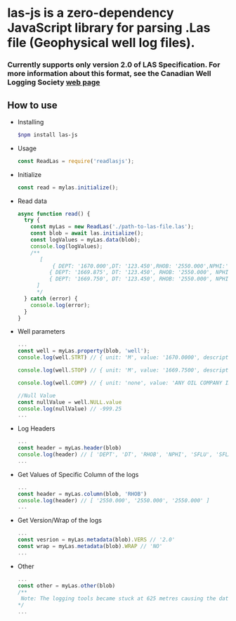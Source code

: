 # las-js is a zero-dependency JavaScript library for parsing .Las file (Geophysical well log files).

### Currently supports only version 2.0 of LAS Specification. For more information about this format, see the Canadian Well Logging Society [web page](http://www.cwls.org/las/)

## How to use

- Installing

  ```bash
  $npm install las-js
  ```

- Usage

  ```js
  const ReadLas = require('readlasjs');
  ```

- Initialize

  ```js
  const read = mylas.initialize();
  ```

- Read data

  ```javascript
  async function read() {
    try {
      const myLas = new ReadLas('./path-to-las-file.las');
      const blob = await las.initialize();
      const logValues = myLas.data(blob);
      console.log(logValues);
      /**
         [
             { DEPT: '1670.000',DT: '123.450',RHOB: '2550.000',NPHI:'0.450'},
            { DEPT: '1669.875', DT: '123.450', RHOB: '2550.000', NPHI: '0.450'},
            { DEPT: '1669.750', DT: '123.450', RHOB: '2550.000', NPHI: '0.450' }
        ]
        */
    } catch (error) {
      console.log(error);
    }
  }
  ```

- Well parameters

  ```javascript
  ...
  const well = myLas.property(blob, 'well');
  console.log(well.STRT) // { unit: 'M', value: '1670.0000', description: 'START DEPTH' }

  console.log(well.STOP) // { unit: 'M', value: '1669.7500', description: 'STOP DEPTH' }

  console.log(well.COMP) // { unit: 'none', value: 'ANY OIL COMPANY INC.',description: 'COMPANY' }

  //Null Value
  const nullValue = well.NULL.value
  console.log(nullValue) // -999.25
  ...
  ```

- Log Headers

  ```javascript
  ...
  const header = myLas.header(blob)
  console.log(header) // [ 'DEPT', 'DT', 'RHOB', 'NPHI', 'SFLU', 'SFLA', 'ILM', 'ILD' ]
  ...
  ```

- Get Values of Specific Column of the logs

  ```javascript
  ...
  const header = myLas.column(blob, 'RHOB')
  console.log(header) // [ '2550.000', '2550.000', '2550.000' ]
  ...
  ```

- Get Version/Wrap of the logs

  ```javascript
  ...
  const vesrion = myLas.metadata(blob).VERS // '2.0'
  const wrap = myLas.metadata(blob).WRAP // 'NO'
  ...
  ```

- Other

  ```javascript
  ...
  const other = myLas.other(blob)
  /**
   Note: The logging tools became stuck at 625 metres causing the data between 625 metres and 615 metres to be invalid.
  */
  ...
  ```
